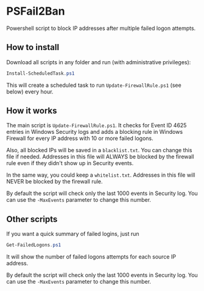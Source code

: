# PSFail2Ban

Powershell script to block IP addresses after multiple failed logon attempts.



## How to install

Download all scripts in any folder and run (with administrative privileges):

```powershell
Install-ScheduledTask.ps1
```

This will create a scheduled task to run `Update-FirewallRule.ps1` (see below) every hour.



## How it works

The main script is `Update-FirewallRule.ps1`. It checks for Event ID 4625 entries in Windows Security logs and adds a blocking rule in Windows Firewall for every IP address with 10 or more failed logons.

Also, all blocked IPs will be saved in a `blacklist.txt`. You can change this file if needed. Addresses in this file will ALWAYS be blocked by the firewall rule even if they didn't show up in Security events.

In the same way, you could keep a `whitelist.txt`. Addresses in this file will NEVER be blocked by the firewall rule.

By default the script will check only the last 1000 events in Security log. You can use the `-MaxEvents` parameter to change this number.



## Other scripts

If you want a quick summary of failed logins, just run

```powershell
Get-FailedLogons.ps1
```

It will show the number of failed logons attempts for each source IP address.

By default the script will check only the last 1000 events in Security log. You can use the `-MaxEvents` parameter to change this number.
